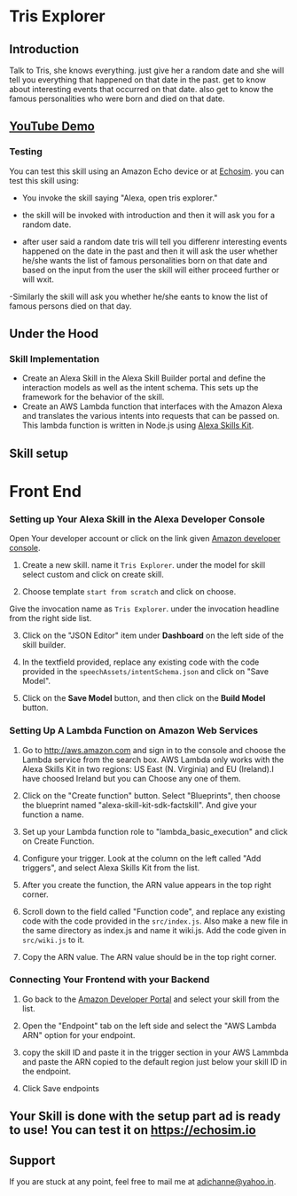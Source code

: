 # Tris Explorer

## Introduction

Talk to Tris, she knows everything. just give her a random date and she will tell you everything that happened on that date in the past. get to know about interesting events that occurred on that date. also get to know the famous personalities who were born and died on that date.

## [YouTube Demo](https://www.youtube.com/watch?v=Lp6QkvmUtEA)

### Testing 
You can test this skill using an Amazon Echo device or at [Echosim](https://echosim.io). you can test this skill using:

- You invoke the skill saying "Alexa, open tris explorer."

- the skill will be invoked with introduction and then it will ask you for a random date.

- after user said a random date tris will tell you differenr interesting events happened on the date in the past and then it will ask the user whether he/she wants the list of famous personalities born on that date and based on the input from the user the skill will either proceed further or will wxit.

-Similarly the skill will ask you whether he/she eants to know the list of famous persons died on that day.

## Under the Hood 

### Skill Implementation 

- Create an Alexa Skill in the Alexa Skill Builder portal and define the interaction models as well as the intent schema. This sets up the framework for the behavior of the skill.
- Create an AWS Lambda function that interfaces with the Amazon Alexa and translates the various intents into requests that can be passed on. This lambda function is written in Node.js using [Alexa Skills Kit](https://github.com/alexa/alexa-skills-kit-sdk-for-nodejs). 

## Skill setup

# Front End

### Setting up Your Alexa Skill in the Alexa Developer Console
Open Your developer account or click on the link given  [Amazon developer console](https://developer.amazon.com/edw/home.html#/skills).

1. Create a new skill. name it `Tris Explorer`. under the model for skill select custom and click on create skill.

2. Choose template `start from scratch` and click on choose.

Give the invocation name as `Tris Explorer`. under the invocation headline from the right side list.

3. Click on the "JSON Editor" item under **Dashboard** on the left side of the skill builder.

4. In the textfield provided, replace any existing code with the code provided in the `speechAssets/intentSchema.json` and click on "Save Model".

5. Click on the **Save Model** button, and then click on the **Build Model** button.

### Setting Up A Lambda Function on Amazon Web Services

1.  Go to http://aws.amazon.com and sign in to the console and choose the Lambda service from the search box. AWS Lambda only works with the Alexa Skills Kit in two regions: US East (N. Virginia) and EU (Ireland).I have choosed Ireland but you can Choose any one of them.

2.  Click on the "Create function" button. Select "Blueprints", then choose the blueprint named "alexa-skill-kit-sdk-factskill". And give your function a name.

3.  Set up your Lambda function role to "lambda_basic_execution" and click on Create Function. 

4. Configure your trigger. Look at the column on the left called "Add triggers", and select Alexa Skills Kit from the list. 

5. After you create the function, the ARN value appears in the top right corner.

6. Scroll down to the field called "Function code", and replace any existing code with the code provided in the `src/index.js`. Also make a new file in the same directory as index.js and name it wiki.js. Add the code given in `src/wiki.js` to it.

7. Copy the ARN value. The ARN value should be in the top right corner.

### Connecting Your Frontend with your Backend
  
1. Go back to the [Amazon Developer Portal](https://developer.amazon.com/edw/home.html#/skills/list) and select your skill from the list.

2. Open the "Endpoint" tab on the left side and select the "AWS Lambda ARN" option for your endpoint.

3. copy the skill ID and paste it in the trigger section in your AWS Lammbda and paste the ARN copied to the default region just below your skill ID in the endpoint.
4. Click Save endpoints

## Your Skill is done with the setup part ad is ready to use! You can test it on https://echosim.io 

## Support

If you are stuck at any point, feel free to mail me at adichanne@yahoo.in.
